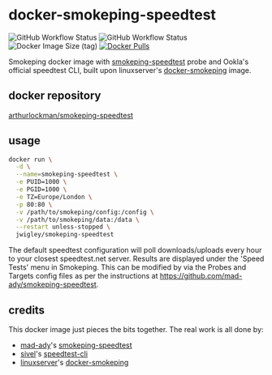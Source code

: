 # docker-smokeping-speedtest
![GitHub Workflow Status](https://img.shields.io/github/workflow/status/arthurlockman/docker-smokeping-speedtest/Master?label=build%20%28master%29)
![GitHub Workflow Status](https://img.shields.io/github/workflow/status/arthurlockman/docker-smokeping-speedtest/Daily?label=build%20%28nightly%29)
![Docker Image Size (tag)](https://img.shields.io/docker/image-size/arthurlockman/smokeping-speedtest/latest)
[![Docker Pulls](https://img.shields.io/docker/pulls/jwigley/smokeping-speedtest.svg)](https://hub.docker.com/r/arthurlockman/smokeping-speedtest/)

Smokeping docker image with [smokeping-speedtest](https://github.com/mad-ady/smokeping-speedtest) probe and Ookla's official speedtest CLI, built upon linuxserver's [docker-smokeping](https://github.com/linuxserver/docker-smokeping) image.

## docker repository

[arthurlockman/smokeping-speedtest](https://hub.docker.com/repository/docker/arthurlockman/smokeping-speedtest)

## usage

```bash
docker run \
  -d \
  --name=smokeping-speedtest \
  -e PUID=1000 \
  -e PGID=1000 \
  -e TZ=Europe/London \
  -p 80:80 \
  -v /path/to/smokeping/config:/config \
  -v /path/to/smokeping/data:/data \
  --restart unless-stopped \
  jwigley/smokeping-speedtest
```

The default speedtest configuration will poll downloads/uploads every hour to your closest speedtest.net server.
Results are displayed under the 'Speed Tests' menu in Smokeping.
This can be modified by via the Probes and Targets config files as per the instructions at https://github.com/mad-ady/smokeping-speedtest.

## credits

This docker image just pieces the bits together. The real work is all done by:
  - [mad-ady](https://github.com/mad-ady)'s [smokeping-speedtest](https://github.com/mad-ady/smokeping-speedtest)
  - [sivel](https://github.com/sivel)'s [speedtest-cli](https://github.com/sivel/speedtest-cli)
  - [linuxserver](https://github.com/linuxserver)'s [docker-smokeping](https://github.com/linuxserver/docker-smokeping)
